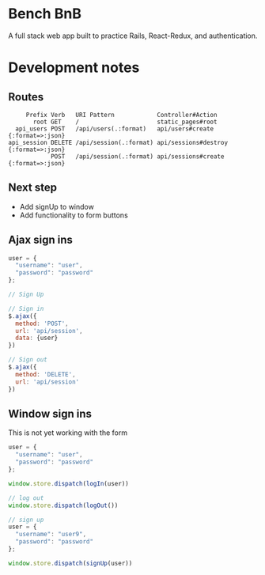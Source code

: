 # Bench BnB

A full stack web app built to practice Rails, React-Redux, and authentication.

# Development notes

## Routes
```
     Prefix Verb   URI Pattern            Controller#Action
       root GET    /                      static_pages#root
  api_users POST   /api/users(.:format)   api/users#create {:format=>:json}
api_session DELETE /api/session(.:format) api/sessions#destroy {:format=>:json}
            POST   /api/session(.:format) api/sessions#create {:format=>:json}
```

## Next step
- Add signUp to window
- Add functionality to form buttons

## Ajax sign ins

``` javascript
user = {
  "username": "user",
  "password": "password"
};

// Sign Up

// Sign in
$.ajax({
  method: 'POST',
  url: 'api/session',
  data: {user}
})

// Sign out
$.ajax({
  method: 'DELETE',
  url: 'api/session'
})
```

## Window sign ins
This is not yet working with the form
``` javascript
user = {
  "username": "user",
  "password": "password"
};

window.store.dispatch(logIn(user))

// log out
window.store.dispatch(logOut())

// sign up
user = {
  "username": "user9",
  "password": "password"
};

window.store.dispatch(signUp(user))
```
